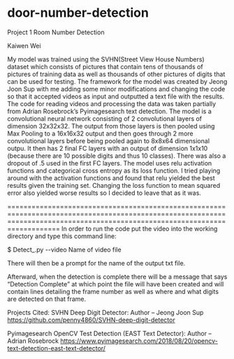 # door-number-detection
Project 1 Room Number Detection

Kaiwen Wei

My model was trained using the SVHN(Street View House Numbers) dataset which consists of pictures that contain tens of thousands of pictures 
of training data as well as thousands of other pictures of digits that can be used for testing. 
The framework for the model was created by Jeong Joon Sup with me adding some minor modifications and changing the code so that it accepted videos
as input and outputted a text file with the results. 
The code for reading videos and processing the data was taken partially from Adrian Rosebrock’s Pyimagesearch text detection.
The model is a convolutional neural network consisting of 2 convolutional layers of dimension 32x32x32.
The output from those layers is then pooled using Max Pooling to a 16x16x32 output and then goes through 2 more convolutional layers before 
being pooled again to 8x8x64 dimensional outpu. It then has 2 final FC layers with an output of dimension 1x1x10 (because there are 10 possible digits and thus 10 classes).
There was also a dropout of .5 used in the first FC layers. The model uses relu activation functions and categorical cross entropy as its loss function.
I tried playing around with the activation functions and found that relu yielded the best results given the training set. 
Changing the loss function to mean squared error also yielded worse results so I decided to leave that as it was. 

===============================================================================================================================================================================
In order to run the code put the video into the working directory and type this command line: 

$ Detect_.py  --video Name of video file

There will then be a prompt for the name of the output txt file.

Afterward, when the detection is complete there will be a message that says “Detection Complete” at which point the file 
will have been created and will contain lines detailing the frame number as well as where and what digits are detected on that frame. 


Projects Cited:
SVHN Deep Digit Detector: Author – Jeong Joon Sup
https://github.com/penny4860/SVHN-deep-digit-detector

Pyimagesearch OpenCV Test Detection (EAST Text Detector): Author – Adrian Rosebrock
https://www.pyimagesearch.com/2018/08/20/opencv-text-detection-east-text-detector/
